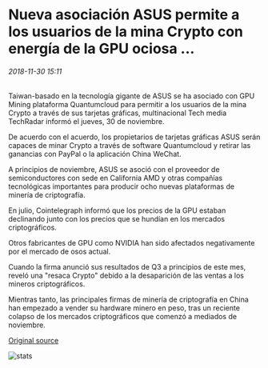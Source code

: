 # Nueva asociación ASUS permite a los usuarios de la mina Crypto con energía de la GPU ociosa ...

###### 2018-11-30 15:11

Taiwan-basado en la tecnología gigante de ASUS se ha asociado con GPU Mining plataforma Quantumcloud para permitir a los usuarios de la mina Crypto a través de sus tarjetas gráficas, multinacional Tech media TechRadar informó el jueves, 30 de noviembre.

De acuerdo con el acuerdo, los propietarios de tarjetas gráficas ASUS serán capaces de minar Crypto a través de software Quantumcloud y retirar las ganancias con PayPal o la aplicación China WeChat.

A principios de noviembre, ASUS se asoció con el proveedor de semiconductores con sede en California AMD y otras compañías tecnológicas importantes para producir ocho nuevas plataformas de minería de criptografía.

En julio, Cointelegraph informó que los precios de la GPU estaban declinando junto con los precios que se hundían en los mercados criptográficos.

Otros fabricantes de GPU como NVIDIA han sido afectados negativamente por el mercado de osos actual.

Cuando la firma anunció sus resultados de Q3 a principios de este mes, reveló una "resaca Crypto" debido a la desaparición de las ventas a los mineros criptográficos.

Mientras tanto, las principales firmas de minería de criptografía en China han empezado a vender su hardware minero en peso, tras un reciente colapso de los mercados criptográficos que comenzó a mediados de noviembre.

[Original source](https://cointelegraph.com/news/new-asus-partnership-allows-users-to-mine-crypto-with-idle-gpu-power)

![stats](https://c.statcounter.com/11760860/0/a89fa40b/1/ "stats")